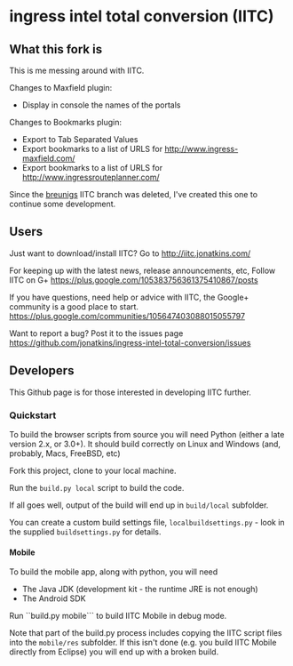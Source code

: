 ingress intel total conversion (IITC)
=====================================

## What this fork is

This is me messing around with IITC. 

Changes to Maxfield plugin:
- Display in console the names of the portals 

Changes to Bookmarks plugin:
- Export to Tab Separated Values
- Export bookmarks to a list of URLS for http://www.ingress-maxfield.com/
- Export bookmarks to a list of URLS for http://www.ingressrouteplanner.com/

Since the [breunigs](https://github.com/breunigs/ingress-intel-total-conversion) IITC branch was deleted,
I've created this one to continue some development.

## Users

Just want to download/install IITC? Go to http://iitc.jonatkins.com/

For keeping up with the latest news, release announcements, etc, Follow IITC on G+
https://plus.google.com/105383756361375410867/posts

If you have questions, need help or advice with IITC, the Google+ community is a good place to start.
https://plus.google.com/communities/105647403088015055797

Want to report a bug? Post it to the issues page
https://github.com/jonatkins/ingress-intel-total-conversion/issues

## Developers

This Github page is for those interested in developing IITC further.

### Quickstart

To build the browser scripts from source you will need Python (either a late version 2.x, or 3.0+). It should
build correctly on Linux and Windows (and, probably, Macs, FreeBSD, etc)

Fork this project, clone to your local machine.

Run the ```build.py local``` script to build the code.

If all goes well, output of the build will end up in ```build/local``` subfolder.

You can create a custom build settings file, ```localbuildsettings.py``` - look in the supplied
```buildsettings.py``` for details.

#### Mobile

To build the mobile app, along with python, you will need

- The Java JDK (development kit - the runtime JRE is not enough)
- The Android SDK

Run ``build.py mobile``` to build IITC Mobile in debug mode.

Note that part of the build.py process includes copying the IITC script files into the ```mobile/res``` subfolder.
If this isn't done (e.g. you build IITC Mobile directly from Eclipse) you will end up with a broken build.
